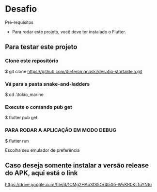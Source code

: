 # Desafio

Pré-requisitos
 - Para rodar este projeto, você deve ter instalado o Flutter.

 ## Para testar este projeto
 ### Clone este repositório
 $ git clone https://github.com/dieferomanoski/desafio-startaideia.git

 ### Vá para a pasta snake-and-ladders
 $ cd .\tokio_marine

 ### Execute o comando pub get
 $ flutter pub get

 ### PARA RODAR A APLICAÇÃO EM MODO DEBUG

 $ flutter run

 Escolha seu emulador de preferência

## Caso deseja somente instalar a versão release do APK, aqui está o link
https://drive.google.com/file/d/1CMg2HAo3fS5Or4l5Xo-WvKR0KLfuYNtu
